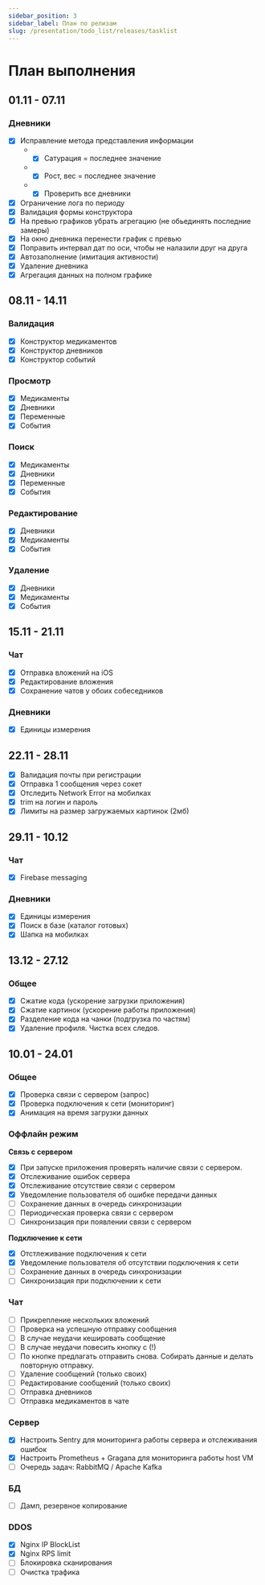 ```yaml
---
sidebar_position: 3
sidebar_label: План по релизам
slug: /presentation/todo_list/releases/tasklist
---
```


# План выполнения

## 01.11 - 07.11

### Дневники

- [x] Исправление метода представления информации
  - - [x] Сатурация = последнее значение
  - - [x] Рост, вес = последнее значение
  - - [x] Проверить все дневники
- [x] Ограничение лога по периоду
- [x] Валидация формы конструктора
- [x] На превью графиков убрать агрегацию (не обьединять последние замеры)
- [x] На окно дневника перенести график с превью
- [x] Поправить интервал дат по оси, чтобы не налазили друг на друга
- [x] Автозаполнение (имитация активности)
- [x] Удаление дневника
- [x] Агрегация данных на полном графике

## 08.11 - 14.11

### Валидация

- [x] Конструктор медикаментов
- [x] Конструктор дневников
- [x] Конструктор событий

### Просмотр

- [x] Медикаменты
- [x] Дневники
- [x] Переменные
- [x] События

### Поиск

- [x] Медикаменты
- [x] Дневники
- [x] Переменные
- [x] События

### Редактирование

- [x] Дневники
- [x] Медикаменты
- [x] События

### Удаление

- [x] Дневники
- [x] Медикаменты
- [x] События

## 15.11 - 21.11

### Чат

- [x] Отправка вложений на iOS
- [x] Редактирование вложения
- [x] Сохранение чатов у обоих собеседников

### Дневники

- [x] Единицы измерения

## 22.11 - 28.11

- [x] Валидация почты при регистрации
- [x] Отправка 1 сообщения через сокет
- [x] Отследить Network Error на мобилках
- [x] trim на логин и пароль
- [x] Лимиты на размер загружаемых картинок (2мб)

## 29.11 - 10.12

### Чат

- [x] Firebase messaging

### Дневники

- [x] Единицы измерения
- [x] Поиск в базе (каталог готовых)
- [x] Шапка на мобилках

## 13.12 - 27.12

### Общее

- [x] Сжатие кода (ускорение загрузки приложения)
- [x] Сжатие картинок (ускорение работы приложения)
- [x] Разделение кода на чанки (подгрузка по частям)
- [x] Удаление профиля. Чистка всех следов.

## 10.01 - 24.01

### Общее

- [x] Проверка связи с сервером (запрос)
- [x] Проверка подключения к сети (мониторинг)
- [x] Анимация на время загрузки данных

### Оффлайн режим

**Связь с сервером**

- [x] При запуске приложения проверять наличие связи с сервером.
- [x] Отслеживание ошибок сервера
- [x] Отслеживание отсутствие связи с сервером
- [x] Уведомление пользователя об ошибке передачи данных
- [ ] Сохранение данных в очередь синхронизации
- [ ] Периодическая проверка связи с сервером
- [ ] Синхронизация при появлении связи с сервером

**Подключение к сети**

- [x] Отстлеживание подключения к сети
- [x] Уведомление пользователя об отсутствии подключения к сети
- [ ] Сохранение данных в очередь синхронизации
- [ ] Синхронизация при подключении к сети

### Чат

- [ ] Прикрепление нескольких вложений
- [ ] Проверка на успешную отправку сообщения
- [ ] В случае неудачи кешировать сообщение
- [ ] В случае неудачи повесить кнопку с (!)
- [ ] По кнопке предлагать отправить снова. Собирать данные и делать повторную отправку.
- [ ] Удаление сообщений (только своих)
- [ ] Редактирование сообщений (только своих)
- [ ] Отправка дневников
- [ ] Отправка медикаментов в чате

### Сервер

- [x] Настроить Sentry для мониторинга работы сервера и отслеживания ошибок
- [x] Настроить Prometheus + Gragana для мониторинга работы host VM
- [ ] Очередь задач: RabbitMQ / Apache Kafka

### БД

- [ ] Дамп, резервное копирование

### DDOS

- [x] Nginx IP BlockList
- [x] Nginx RPS limit
- [ ] Блокировка сканирования
- [ ] Очистка трафика
